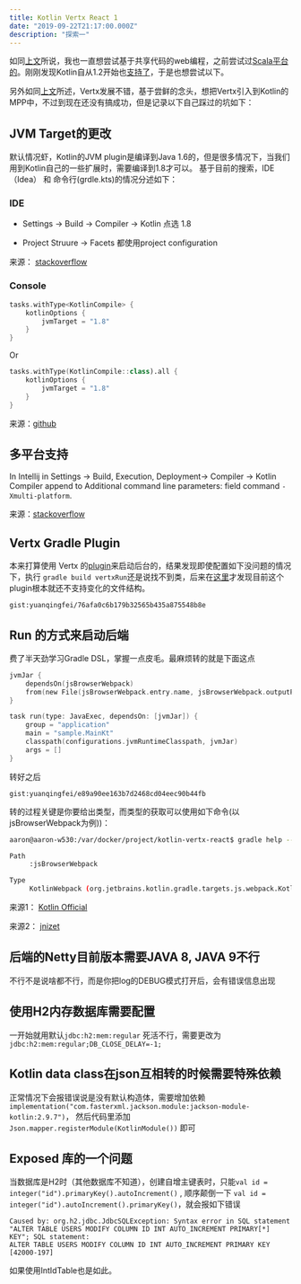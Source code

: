 ```yaml
---
title: Kotlin Vertx React 1
date: "2019-09-22T21:17:00.000Z"
description: "探索一"
---
```


如同[上文](https://www.yuanqingfei.com/%E8%BF%BD%E9%80%90%E5%9C%A3%E6%9D%AF/)所说，我也一直想尝试基于共享代码的web编程，之前尝试过[Scala平台的](https://github.com/yuanqingfei/gdbscan-akka-d3js)。刚刚发现Kotlin自从1.2开始也[支持了](https://kotlinlang.org/docs/reference/multiplatform.html)，于是也想尝试以下。

另外如同[上文](https://www.yuanqingfei.com/Java%20Web%20Framework%E7%9A%84%E5%86%8D%E6%AC%A1%E5%85%B4%E7%9B%9B/)所述，Vertx发展不错，基于尝鲜的念头，想把Vertx引入到Kotlin的MPP中，不过到现在还没有搞成功，但是记录以下自己踩过的坑如下：

## JVM Target的更改

默认情况虾，Kotlin的JVM plugin是编译到Java 1.6的，但是很多情况下，当我们用到Kotlin自己的一些扩展时，需要编译到1.8才可以。 基于目前的搜索，IDE（Idea） 和 命令行(grdle.kts)的情况分述如下：

### IDE

* Settings -> Build -> Compiler -> Kotlin 点选 1.8

* Project Struure -> Facets 都使用project configuration

来源： [stackoverflow](https://stackoverflow.com/questions/48601549/why-kotlin-gradle-plugin-cannot-build-with-1-8-target)

### Console

```kotlin
tasks.withType<KotlinCompile> {
    kotlinOptions {
        jvmTarget = "1.8"
    }
}
```

Or

```kotlin
tasks.withType(KotlinCompile::class).all {
    kotlinOptions {
        jvmTarget = "1.8"
    }
}
```

来源：[github](https://github.com/gradle/kotlin-dsl-samples/issues/1368) 

## 多平台支持

In Intellij in Settings -> Build, Execution, Deployment-> Compiler -> Kotlin Compiler append to Additional command line parameters: field command `-Xmulti-platform`.

来源：[stackoverflow](https://stackoverflow.com/questions/48852066/kotlin-multi-platform-feature )

## Vertx Gradle Plugin

本来打算使用 Vertx 的[plugin](https://github.com/jponge/vertx-gradle-plugin)来启动后台的，结果发现即使配置如下没问题的情况下，执行 `gradle build vertxRun`还是说找不到类，后来在[这里](https://github.com/jponge/vertx-gradle-plugin/issues/30)才发现目前这个plugin根本就还不支持变化的文件结构。 

`gist:yuanqingfei/76afa0c6b179b32565b435a875548b8e`

## Run 的方式来启动后端

费了半天劲学习Gradle DSL，掌握一点皮毛。最麻烦转的就是下面这点

```kotlin
jvmJar {
    dependsOn(jsBrowserWebpack)
    from(new File(jsBrowserWebpack.entry.name, jsBrowserWebpack.outputPath))
}

task run(type: JavaExec, dependsOn: [jvmJar]) {
    group = "application"
    main = "sample.MainKt"
    classpath(configurations.jvmRuntimeClasspath, jvmJar)
    args = []
}
```

转好之后

`gist:yuanqingfei/e89a90ee163b7d2468cd04eec90b44fb`

转的过程关键是你要给出类型，而类型的获取可以使用如下命令(以jsBrowserWebpack为例))：

```bash
aaron@aaron-w530:/var/docker/project/kotlin-vertx-react$ gradle help --task jsBrowserWebpack

Path
     :jsBrowserWebpack

Type
     KotlinWebpack (org.jetbrains.kotlin.gradle.targets.js.webpack.KotlinWebpack)

```

来源1： [Kotlin Official](https://guides.gradle.org/migrating-build-logic-from-groovy-to-kotlin/)

来源2： [jnizet](https://github.com/jnizet/gradle-kotlin-dsl-migration-guide)

## 后端的Netty目前版本需要JAVA 8, JAVA 9不行

不行不是说啥都不行，而是你把log的DEBUG模式打开后，会有错误信息出现

## 使用H2内存数据库需要配置

一开始就用默认`jdbc:h2:mem:regular` 死活不行，需要更改为 `jdbc:h2:mem:regular;DB_CLOSE_DELAY=-1;`

## Kotlin data class在json互相转的时候需要特殊依赖

正常情况下会报错误说是没有默认构造体，需要增加依赖`implementation("com.fasterxml.jackson.module:jackson-module-kotlin:2.9.7")`， 然后代码里添加`Json.mapper.registerModule(KotlinModule())` 即可

## Exposed 库的一个问题

当数据库是H2时（其他数据库不知道），创建自增主键表时，只能`val id = integer("id").primaryKey().autoIncrement()` , 顺序颠倒一下 `val id = integer("id").autoIncrement().primaryKey()`，就会报如下错误

```
Caused by: org.h2.jdbc.JdbcSQLException: Syntax error in SQL statement "ALTER TABLE USERS MODIFY COLUMN ID INT AUTO_INCREMENT PRIMARY[*] KEY"; SQL statement:
ALTER TABLE USERS MODIFY COLUMN ID INT AUTO_INCREMENT PRIMARY KEY [42000-197]
```

如果使用IntIdTable也是如此。